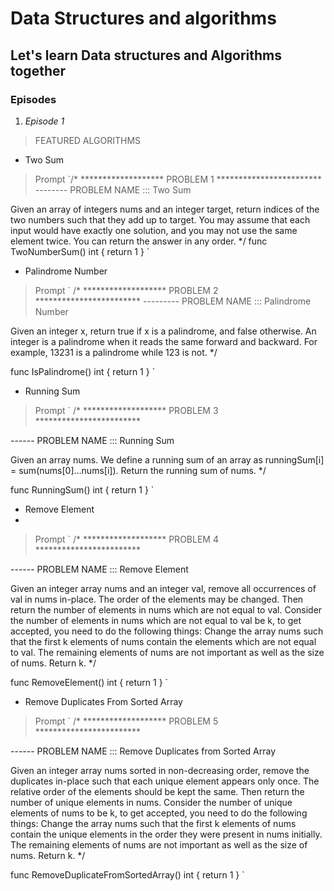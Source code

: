 # Data Structures  and algorithms

## Let's learn Data structures and Algorithms together

### Episodes

1. *Episode 1*

> FEATURED ALGORITHMS

- Two Sum

> Prompt
 `/*
******************* PROBLEM 1 ************************
-------- PROBLEM NAME ::: Two Sum

Given an array of integers nums and an integer target, return indices of the two numbers such
that they add up to target. You may assume that each input would have exactly one solution, and
you may not use the same element twice. You can return the answer in any order.
*/
func TwoNumberSum() int {
 return 1
}
`

- Palindrome Number

> Prompt
 `
 /*
******************* PROBLEM 2 ************************
--------- PROBLEM NAME ::: Palindrome Number

Given an integer x, return true if x is a palindrome, and false otherwise.
An integer is a palindrome when it reads the same forward and backward.
For example, 13231 is a palindrome while 123 is not.
*/

func IsPalindrome() int {
 return 1
}
 `

- Running Sum

> Prompt
 `
/*
******************* PROBLEM 3 ************************

------ PROBLEM NAME ::: Running Sum

Given an array nums. We define a running sum of an array as runningSum[i] = sum(nums[0]…nums[i]).
Return the running sum of nums.
*/

func RunningSum() int {
 return 1
}
 `

- Remove Element
-

> Prompt
 `
/*
******************* PROBLEM 4 ************************

------ PROBLEM NAME ::: Remove Element

Given an integer array nums and an integer val, remove all occurrences of val in nums in-place.
The order of the elements may be changed. Then return the number of elements in nums which are
not equal to val. Consider the number of elements in nums which are not equal to val be k, to get
accepted, you need to do the following things: Change the array nums such that the first k elements
of nums contain the elements which are not equal to val. The remaining elements of nums are not
important as well as the size of nums.
Return k.
*/

func RemoveElement() int {
 return 1
}
 `

- Remove Duplicates From Sorted Array

> Prompt
 `
/*
******************* PROBLEM 5 ************************

------ PROBLEM NAME ::: Remove Duplicates from Sorted Array

Given an integer array nums sorted in non-decreasing order, remove the duplicates in-place such
that each unique element appears only once. The relative order of the elements should be kept
the same. Then return the number of unique elements in nums. Consider the number of unique elements
of nums to be k, to get accepted, you need to do the following things: Change the array nums such that
the first k elements of nums contain the unique elements in the order they were present in nums initially.
The remaining elements of nums are not important as well as the size of nums.
Return k.
*/

func RemoveDuplicateFromSortedArray() int {
 return 1
}
 `
